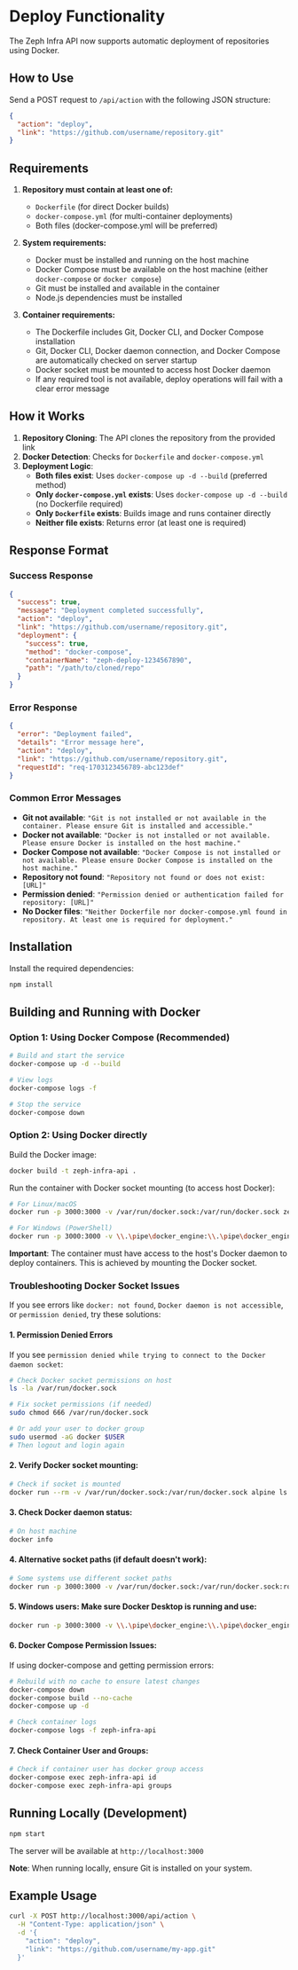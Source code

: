 # Deploy Functionality

The Zeph Infra API now supports automatic deployment of repositories using Docker.

## How to Use

Send a POST request to `/api/action` with the following JSON structure:

```json
{
  "action": "deploy",
  "link": "https://github.com/username/repository.git"
}
```

## Requirements

1. **Repository must contain at least one of:**
   - `Dockerfile` (for direct Docker builds)
   - `docker-compose.yml` (for multi-container deployments)
   - Both files (docker-compose.yml will be preferred)

2. **System requirements:**
   - Docker must be installed and running on the host machine
   - Docker Compose must be available on the host machine (either `docker-compose` or `docker compose`)
   - Git must be installed and available in the container
   - Node.js dependencies must be installed

3. **Container requirements:**
   - The Dockerfile includes Git, Docker CLI, and Docker Compose installation
   - Git, Docker CLI, Docker daemon connection, and Docker Compose are automatically checked on server startup
   - Docker socket must be mounted to access host Docker daemon
   - If any required tool is not available, deploy operations will fail with a clear error message

## How it Works

1. **Repository Cloning**: The API clones the repository from the provided link
2. **Docker Detection**: Checks for `Dockerfile` and `docker-compose.yml`
3. **Deployment Logic**:
   - **Both files exist**: Uses `docker-compose up -d --build` (preferred method)
   - **Only `docker-compose.yml` exists**: Uses `docker-compose up -d --build` (no Dockerfile required)
   - **Only `Dockerfile` exists**: Builds image and runs container directly
   - **Neither file exists**: Returns error (at least one is required)

## Response Format

### Success Response
```json
{
  "success": true,
  "message": "Deployment completed successfully",
  "action": "deploy",
  "link": "https://github.com/username/repository.git",
  "deployment": {
    "success": true,
    "method": "docker-compose",
    "containerName": "zeph-deploy-1234567890",
    "path": "/path/to/cloned/repo"
  }
}
```

### Error Response
```json
{
  "error": "Deployment failed",
  "details": "Error message here",
  "action": "deploy",
  "link": "https://github.com/username/repository.git",
  "requestId": "req-1703123456789-abc123def"
}
```

### Common Error Messages

- **Git not available**: `"Git is not installed or not available in the container. Please ensure Git is installed and accessible."`
- **Docker not available**: `"Docker is not installed or not available. Please ensure Docker is installed on the host machine."`
- **Docker Compose not available**: `"Docker Compose is not installed or not available. Please ensure Docker Compose is installed on the host machine."`
- **Repository not found**: `"Repository not found or does not exist: [URL]"`
- **Permission denied**: `"Permission denied or authentication failed for repository: [URL]"`
- **No Docker files**: `"Neither Dockerfile nor docker-compose.yml found in repository. At least one is required for deployment."`

## Installation

Install the required dependencies:

```bash
npm install
```

## Building and Running with Docker

### Option 1: Using Docker Compose (Recommended)

```bash
# Build and start the service
docker-compose up -d --build

# View logs
docker-compose logs -f

# Stop the service
docker-compose down
```

### Option 2: Using Docker directly

Build the Docker image:

```bash
docker build -t zeph-infra-api .
```

Run the container with Docker socket mounting (to access host Docker):

```bash
# For Linux/macOS
docker run -p 3000:3000 -v /var/run/docker.sock:/var/run/docker.sock zeph-infra-api

# For Windows (PowerShell)
docker run -p 3000:3000 -v \\.\pipe\docker_engine:\\.\pipe\docker_engine zeph-infra-api
```

**Important**: The container must have access to the host's Docker daemon to deploy containers. This is achieved by mounting the Docker socket.

### Troubleshooting Docker Socket Issues

If you see errors like `docker: not found`, `Docker daemon is not accessible`, or `permission denied`, try these solutions:

#### 1. **Permission Denied Errors**

If you see `permission denied while trying to connect to the Docker daemon socket`:

```bash
# Check Docker socket permissions on host
ls -la /var/run/docker.sock

# Fix socket permissions (if needed)
sudo chmod 666 /var/run/docker.sock

# Or add your user to docker group
sudo usermod -aG docker $USER
# Then logout and login again
```

#### 2. **Verify Docker socket mounting**:
   ```bash
   # Check if socket is mounted
   docker run --rm -v /var/run/docker.sock:/var/run/docker.sock alpine ls -la /var/run/docker.sock
   ```

#### 3. **Check Docker daemon status**:
   ```bash
   # On host machine
   docker info
   ```

#### 4. **Alternative socket paths** (if default doesn't work):
   ```bash
   # Some systems use different socket paths
   docker run -p 3000:3000 -v /var/run/docker.sock:/var/run/docker.sock:ro zeph-infra-api
   ```

#### 5. **Windows users**: Make sure Docker Desktop is running and use:
   ```bash
   docker run -p 3000:3000 -v \\.\pipe\docker_engine:\\.\pipe\docker_engine zeph-infra-api
   ```

#### 6. **Docker Compose Permission Issues**:

If using docker-compose and getting permission errors:

```bash
# Rebuild with no cache to ensure latest changes
docker-compose down
docker-compose build --no-cache
docker-compose up -d

# Check container logs
docker-compose logs -f zeph-infra-api
```

#### 7. **Check Container User and Groups**:

```bash
# Check if container user has docker group access
docker-compose exec zeph-infra-api id
docker-compose exec zeph-infra-api groups
```

## Running Locally (Development)

```bash
npm start
```

The server will be available at `http://localhost:3000`

**Note**: When running locally, ensure Git is installed on your system.

## Example Usage

```bash
curl -X POST http://localhost:3000/api/action \
  -H "Content-Type: application/json" \
  -d '{
    "action": "deploy",
    "link": "https://github.com/username/my-app.git"
  }'
```

